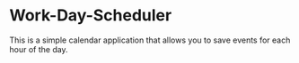 # Work-Day-Scheduler
This is a simple calendar application that allows you to save events for each hour of the day.
